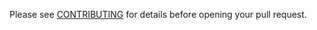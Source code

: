 Please see [CONTRIBUTING](/guidebook/contribution-guidelines/writing-documentation.html) for details before opening your pull request.
